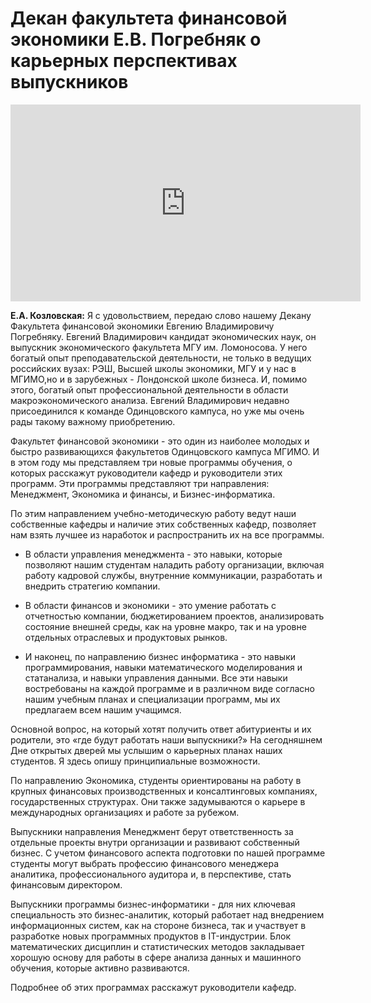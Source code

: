 # Декан факультета финансовой экономики Е.В. Погребняк о карьерных перспективах выпускников

<iframe width="560" height="315" src="https://www.youtube.com/embed/D3TJfnFUxOE" frameborder="0" allow="accelerometer; autoplay; encrypted-media; gyroscope; picture-in-picture" allowfullscreen></iframe>

**Е.А. Козловская:** Я с удовольствием, передаю слово нашему Декану Факультета финансовой экономики Евгению Владимировичу Погребняку. Евгений Владимирович кандидат экономических наук, он выпускник экономического факультета МГУ им. Ломоносова. У него богатый опыт преподавательской деятельности, не только в ведущих российских вузах: РЭШ, Высшей школы экономики, МГУ и у нас в МГИМО,но и в зарубежных - Лондонской школе бизнеса. И, помимо этого, богатый опыт профессиональной деятельности в области макроэкономического анализа. Евгений Владимирович недавно присоединился к команде Одинцовского кампуса, но уже мы очень рады такому важному приобретению.



Факультет финансовой экономики - это один из наиболее молодых и быстро развивающихся факультетов Одинцовского кампуса МГИМО. И в этом году мы представляем три новые программы обучения, о которых расскажут руководители кафедр и руководители этих программ. Эти программы представляют три направления: Менеджмент, Экономика и финансы, и Бизнес-информатика. 

По этим направлением учебно-методическую работу ведут наши собственные кафедры и наличие этих собственных кафедр, позволяет нам взять лучшее из наработок и распространить их на все программы.

- В области управления менеджмента - это навыки, которые позволяют нашим студентам наладить работу организации, включая работу кадровой службы, внутренние коммуникации, разработать и внедрить стратегию компании.

- В области финансов и экономики - это умение работать с отчетностью компании, бюджетированием проектов, анализировать состояние внешней среды, как на уровне макро, так и на уровне отдельных отраслевых и продуктовых рынков.

- И наконец, по направлению бизнес информатика - это навыки программирования, навыки математического моделирования и статанализа, и навыки управления данными. Все эти навыки востребованы на каждой программе и в различном виде согласно нашим учебным планах и специализации программ, мы их предлагаем всем нашим учащимся.

Основной вопрос, на который хотят получить ответ абитуриенты и их родители, это «где будут работать наши выпускники?» На сегодняшнем Дне открытых дверей мы услышим о карьерных планах наших студентов. Я здесь опишу принципиальные возможности. 


По направлению Экономика, студенты ориентированы на работу в крупных финансовых производственных и консалтинговых компаниях, государственных структурах. Они также задумываются о карьере в международных организациях и работе за рубежом.

Выпускники направления Менеджмент берут ответственность за отдельные проекты внутри организации и развивают собственный бизнес. С учетом финансового аспекта подготовки по нашей программе студенты могут выбрать профессию финансового менеджера аналитика, профессионального аудитора и, в перспективе, стать финансовым директором.

Выпускники программы бизнес-информатики - для них ключевая специальность это бизнес-аналитик, который работает над внедрением информационных систем, как на стороне бизнеса, так и участвует в разработке новых программных продуктов в IT-индустрии. Блок математических дисциплин и статистических методов закладывает хорошую основу для работы в сфере анализа данных и машинного обучения, которые активно развиваются.

Подробнее об этих программах расскажут руководители кафедр.